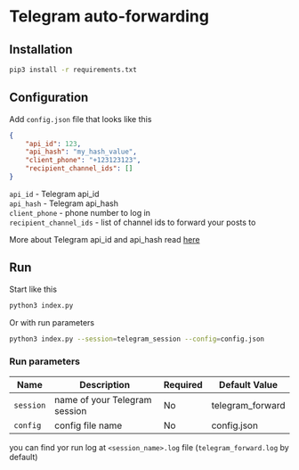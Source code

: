 # Telegram auto-forwarding

## Installation

```bash
pip3 install -r requirements.txt
```

## Configuration

Add `config.json` file that looks like this

```json
{
    "api_id": 123,
    "api_hash": "my_hash_value",
    "client_phone": "+123123123",
    "recipient_channel_ids": []
}
```

`api_id` - Telegram api_id  
`api_hash` - Telegram api_hash  
`client_phone` - phone number to log in  
`recipient_channel_ids` - list of channel ids to forward your posts to 

More about Telegram api_id and api_hash read [here](https://core.telegram.org/api/obtaining_api_id)

## Run

Start like this

```bash
python3 index.py
```

Or with run parameters

```bash
python3 index.py --session=telegram_session --config=config.json
```

### Run parameters

| Name      | Description                   | Required | Default Value    |
|-----------|-------------------------------|----------|------------------|
| `session` | name of your Telegram session | No       | telegram_forward |
| `config`  | config file name              | No       | config.json      |

you can find yor run log at `<session_name>.log` file (`telegram_forward.log` by default)